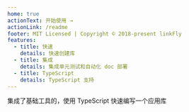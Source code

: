 ```yaml
---
home: true
actionText: 开始使用 →
actionLink: /readme
footer: MIT Licensed | Copyright © 2018-present linkFly
features:
  - title: 快速
    details: 快速创建库
  - title: 集成
    details: 集成单元测试和自动化 doc 部署
  - title: TypeScript
    details: TypeScript 支持
---
```


集成了基础工具的，使用 TypeScript 快速编写一个应用库
